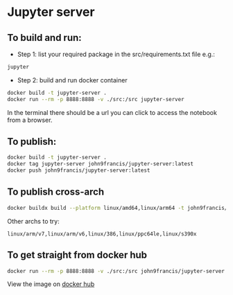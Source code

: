 # Jupyter server

## To build and run:
- Step 1: list your required package in the src/requirements.txt file e.g.:
```txt
jupyter
```
- Step 2: build and run docker container
```sh
docker build -t jupyter-server .
docker run --rm -p 8888:8888 -v ./src:/src jupyter-server
```
In the terminal there should be a url you can click to access the notebook from a browser.

## To publish:
```sh
docker build -t jupyter-server .
docker tag jupyter-server john9francis/jupyter-server:latest
docker push john9francis/jupyter-server:latest
```

## To publish cross-arch
```sh
docker buildx build --platform linux/amd64,linux/arm64 -t john9francis/jupyter-server:latest --push .
```
Other archs to try:
```
linux/arm/v7,linux/arm/v6,linux/386,linux/ppc64le,linux/s390x
```


## To get straight from docker hub
```sh
docker run --rm -p 8888:8888 -v ./src:/src john9francis/jupyter-server:latest
```

View the image on [docker hub](https://hub.docker.com/r/john9francis/jupyter-server)